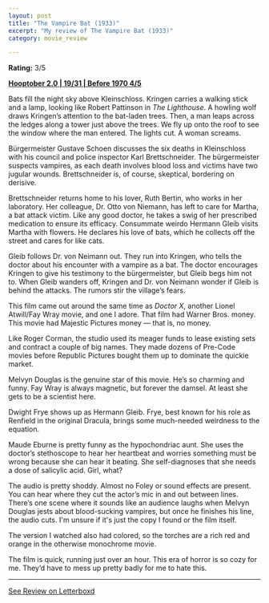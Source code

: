 ```yaml
---
layout: post
title: "The Vampire Bat (1933)"
excerpt: "My review of The Vampire Bat (1933)"
category: movie_review

---
```


**Rating:** 3/5

<b><a href="https://boxd.it/pRPis/detail">Hooptober 2.0 | 19/31 | Before 1970 4/5</a></b>

Bats fill the night sky above Kleinschloss. Kringen carries a walking stick and a lamp, looking like Robert Pattinson in <i>The Lighthouse</i>. A howling wolf draws Kringen’s attention to the bat-laden trees. Then, a man leaps across the ledges along a tower just above the trees. We fly up onto the roof to see the window where the man entered. The lights cut. A woman screams.

Bürgermeister Gustave Schoen discusses the six deaths in Kleinschloss with his council and police inspector Karl Brettschneider. The bürgermeister suspects vampires, as each death involves blood loss and victims have two jugular wounds. Brettschneider is, of course, skeptical, bordering on derisive.

Brettschneider returns home to his lover, Ruth Bertin, who works in her laboratory. Her colleague, Dr. Otto von Niemann, has left to care for Martha, a bat attack victim. Like any good doctor, he takes a swig of her prescribed medication to ensure its efficacy. Consummate weirdo Hermann Gleib visits Martha with flowers. He declares his love of bats, which he collects off the street and cares for like cats.

Gleib follows Dr. von Neimann out. They run into Kringen, who tells the doctor about his encounter with a vampire as a bat. The doctor encourages Kringen to give his testimony to the bürgermeister, but Gleib begs him not to. When Gleib wanders off, Kringen and Dr. von Neimann wonder if Gleib is behind the attacks. The rumors stir the village’s fears.

This film came out around the same time as <i>Doctor X</i>, another Lionel Atwill/Fay Wray movie, and one I adore. That film had Warner Bros. money. This movie had Majestic Pictures money — that is, no money.

Like Roger Corman, the studio used its meager funds to lease existing sets and contract a couple of big names. They made dozens of Pre-Code movies before Republic Pictures bought them up to dominate the quickie market.

Melvyn Douglas is the genuine star of this movie. He’s so charming and funny. Fay Wray is always magnetic, but forever the damsel. At least she gets to be a scientist here.

Dwight Frye shows up as Hermann Gleib. Frye, best known for his role as Renfield in the original Dracula, brings some much-needed weirdness to the equation.

Maude Eburne is pretty funny as the hypochondriac aunt. She uses the doctor’s stethoscope to hear her heartbeat and worries something must be wrong because she can hear it beating. She self-diagnoses that she needs a dose of salicylic acid. Girl, what?

The audio is pretty shoddy. Almost no Foley or sound effects are present. You can hear where they cut the actor’s mic in and out between lines. There’s one scene where it sounds like an audience laughs when Melvyn Douglas jests about blood-sucking vampires, but once he finishes his line, the audio cuts. I'm unsure if it's just the copy I found or the film itself.

The version I watched also had colored, so the torches are a rich red and orange in the otherwise monochrome movie.

The film is quick, running just over an hour. This era of horror is so cozy for me. They’d have to mess up pretty badly for me to hate this. 

<hr>

[See Review on Letterboxd](https://boxd.it/6UBZML)
